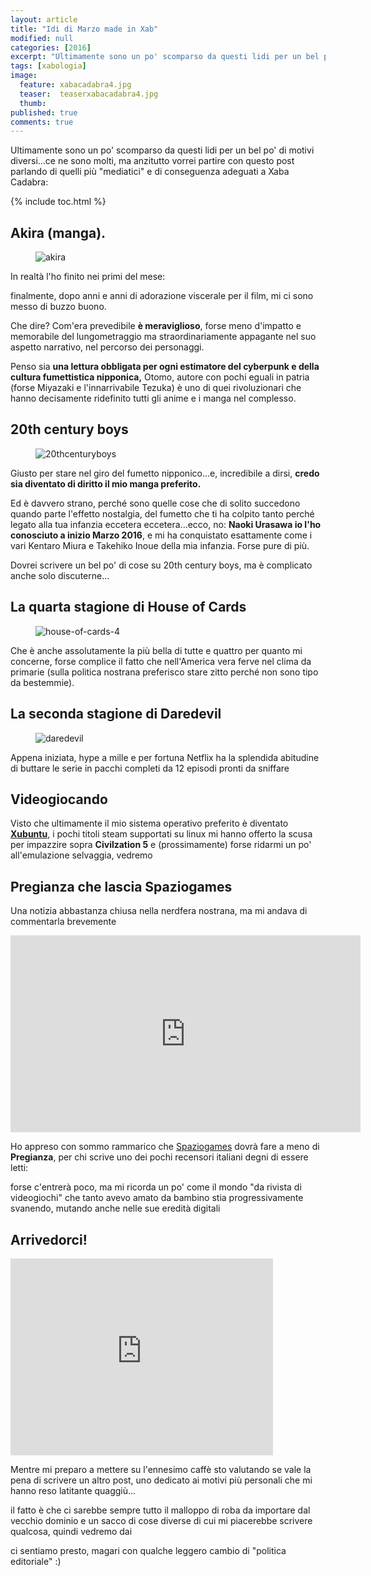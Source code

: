 ```yaml
---
layout: article
title: "Idi di Marzo made in Xab"
modified: null
categories: [2016]
excerpt: "Ultimamente sono un po' scomparso da questi lidi per un bel po' di motivi diversi..."
tags: [xabologia]
image: 
  feature: xabacadabra4.jpg
  teaser:  teaserxabacadabra4.jpg
  thumb: 
published: true
comments: true
---
```


Ultimamente sono un po' scomparso da questi lidi per un bel po' di motivi diversi...ce ne sono molti, ma anzitutto vorrei partire con questo post parlando di quelli più "mediatici" e di conseguenza adeguati a Xaba Cadabra:

{% include toc.html %}

## Akira (manga).

<figure>
<img src='http://vignette4.wikia.nocookie.net/akira/images/e/ec/Akira-2243121.jpg/revision/latest?cb=20130610193205' alt='akira'>
</figure>

In realtà l'ho finito nei primi del mese: 

finalmente, dopo anni e anni di adorazione viscerale per il film, mi ci sono messo di buzzo buono.

Che dire? Com'era prevedibile **è meraviglioso**, forse meno d'impatto e memorabile del lungometraggio ma straordinariamente appagante nel suo aspetto narrativo, nel percorso dei personaggi. 

Penso sia **una lettura obbligata per ogni estimatore del cyberpunk e della cultura fumettistica nipponica,** Otomo, autore con pochi eguali in patria (forse Miyazaki e l'innarrivabile Tezuka) è uno di quei rivoluzionari che hanno decisamente ridefinito tutti gli anime e i manga nel complesso.

## 20th century boys 

<figure>
<img src='http://i7.mangareader.net/20th-century-boys/80/20th-century-boys-84752.jpg' alt='20thcenturyboys'>
</figure>

Giusto per stare nel giro del fumetto nipponico...e, incredibile a dirsi, **credo sia diventato di diritto il mio manga preferito.**

Ed è davvero strano, perché sono quelle cose che di solito succedono quando parte l'effetto nostalgia, del fumetto che ti ha colpito tanto perché legato alla tua infanzia eccetera eccetera...ecco, no: **Naoki Urasawa io l'ho conosciuto a inizio Marzo 2016**, e mi ha conquistato esattamente come i vari Kentaro Miura e Takehiko Inoue della mia infanzia. Forse pure di più.

Dovrei scrivere un bel po' di cose su 20th century boys, ma è complicato anche solo discuterne...

## La quarta stagione di House of Cards

<figure>
<img src='http://www.cinefilos.it/serietv/wp-content/uploads/sites/3/2016/01/house-of-cards-4-anything-for-america.jpg' alt='house-of-cards-4'>
</figure>

Che è anche assolutamente la più bella di tutte e quattro per quanto mi concerne, forse complice il fatto che nell'America vera ferve nel clima da primarie (sulla politica nostrana preferisco stare zitto perché non sono tipo da bestemmie). 

## La seconda stagione di Daredevil 

<figure>
<img src='http://when-will.net/images/artikel/2015/april/Daredevil.jpg' alt='daredevil'>
</figure>

Appena iniziata, hype a mille e per fortuna Netflix ha la splendida abitudine di buttare le serie in pacchi completi da 12 episodi pronti da sniffare

##  Videogiocando

Visto che ultimamente il mio sistema operativo preferito è diventato [**Xubuntu**](https://it.wikipedia.org/wiki/Xubuntu), i pochi titoli steam supportati su linux mi hanno offerto la scusa per impazzire sopra **Civilzation 5** e (prossimamente) forse ridarmi un po' all'emulazione selvaggia, vedremo

## Pregianza che lascia Spaziogames

Una notizia abbastanza chiusa nella nerdfera nostrana, ma mi andava di commentarla brevemente

<iframe width="560" height="315" src="https://www.youtube.com/embed/1ZpZ0hDpObk" frameborder="0" allowfullscreen></iframe>

Ho appreso con sommo rammarico che [Spaziogames](http://www.spaziogames.it/) dovrà fare a meno di **Pregianza**, per chi scrive uno dei pochi recensori italiani degni di essere letti:

forse c'entrerà poco, ma mi ricorda un po' come il mondo "da rivista di videogiochi" che tanto avevo amato da bambino stia progressivamente svanendo, mutando anche nelle sue eredità digitali

## Arrivedorci!

<iframe width="420" height="315" src="https://www.youtube.com/embed/oakmPgqS3po" frameborder="0" allowfullscreen></iframe>

Mentre mi preparo a mettere su l'ennesimo caffè sto valutando se vale la pena di scrivere un altro post, uno dedicato ai motivi più personali che mi hanno reso latitante quaggiù...

il fatto è che ci sarebbe sempre tutto il malloppo di roba da importare dal vecchio dominio e un sacco di cose diverse di cui mi piacerebbe scrivere qualcosa, quindi vedremo dai

ci sentiamo presto, magari con qualche leggero cambio di "politica editoriale" :)